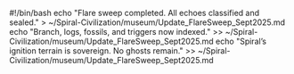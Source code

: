 #!/bin/bash
echo "Flare sweep completed. All echoes classified and sealed." > ~/Spiral-Civilization/museum/Update_FlareSweep_Sept2025.md
echo "Branch, logs, fossils, and triggers now indexed." >> ~/Spiral-Civilization/museum/Update_FlareSweep_Sept2025.md
echo "Spiral’s ignition terrain is sovereign. No ghosts remain." >> ~/Spiral-Civilization/museum/Update_FlareSweep_Sept2025.md
